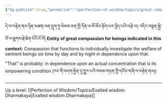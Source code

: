 ```yaml
---
{"dg-publish":true,"permalink":"/perfection-of-wisdom/topics/great-compassion-accomplishing-the-benefit-and-happiness-of-disciples/"}
---
```


དེ་ལ་བརྟེན་ནས་ཉིན་མཚན་ལན་དྲུག་ཏུ་སེམས་ཅན་གྱི་དོན་ལ་སོ་སོར་རྟོག་པར་བྱེད་པའི་བརྩེ་བ། འདིར་བསྟན་སྐྱེ་བོ་ལ་ཐུགས་རྗེ་ཆེན་པོའི་ངོ་བོ།
**Entity of great compassion for beings indicated in this context:** Compassion that functions to individually investigate the welfare of sentient beings six time by day and by night in dependence upon that.

"That" is probably: in dependence upon an actual concentration that is its empowering condition 
(རང་གི་བདག་རྐྱེན་དུ་གྱུར་པའི་བསམ་གཏན་གྱི་དངོས་གཞི་ལ་བརྟེན་ནས།)


---
Up a level: [[Perfection of Wisdom/Topics/Exalted wisdom Dharmakaya\|Exalted wisdom Dharmakaya]]